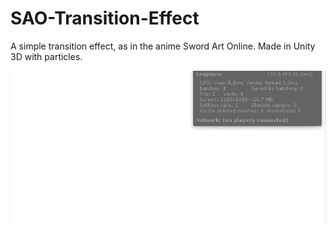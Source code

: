 # SAO-Transition-Effect
A simple transition effect, as in the anime Sword Art Online. Made in Unity 3D with particles.

![Demo](DemoFPS.gif)
